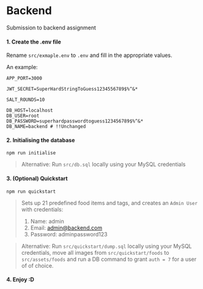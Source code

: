 # Backend

Submission to backend assignment

#### 1. Create the .env file

Rename `src/exmaple.env` to `.env` and fill in the appropriate values. 

An example:
```env
APP_PORT=3000

JWT_SECRET=SuperHardStringToGuess1234556789$%^&*

SALT_ROUNDS=10

DB_HOST=localhost
DB_USER=root
DB_PASSWORD=superhardpasswordtoguess123456789$%^&*
DB_NAME=backend # !!Unchanged
```

#### 2. Initialising the database

```npm
npm run initialise
```

> Alternative: Run `src/db.sql` locally using your MySQL credentials

#### 3. (Optional) Quickstart

```npm
npm run quickstart
```

> Sets up 21 predefined food items and tags, and creates an `Admin User` with credentials:
> 1. Name: admin
> 2. Email: admin@backend.com
> 3. Password: adminpassword123

> Alternative: Run `src/quickstart/dump.sql` locally using your MySQL credentials, move all images from `src/quickstart/foods` to `src/assets/foods` and run a DB command to grant `auth = 7` for a user of of choice.

#### 4. Enjoy :D